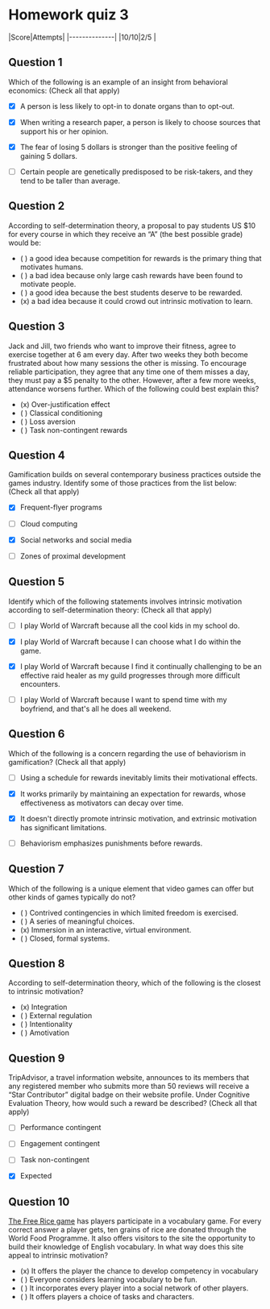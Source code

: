 # Homework quiz 3

|Score|Attempts|
|--------------|
|10/10|2/5     |


## Question 1

Which of the following is an example of an insight from behavioral economics: (Check all that apply)

* [x] A person is less likely to opt-in to donate organs than to opt-out.
* [x] When writing a research paper, a person is likely to choose sources that support his or her opinion.
* [x] The fear of losing 5 dollars is stronger than the positive feeling of gaining 5 dollars.
* [ ] Certain people are genetically predisposed to be risk-takers, and they tend to be taller than average.


## Question 2

According to self-determination theory, a proposal to pay students US $10 for every course in which they receive an “A” (the best possible grade) would be:

* ( ) a good idea because competition for rewards is the primary thing that motivates humans.
* ( ) a bad idea because only large cash rewards have been found to motivate people.
* ( ) a good idea because the best students deserve to be rewarded.
* (x) a bad idea because it could crowd out intrinsic motivation to learn.


## Question 3

Jack and Jill, two friends who want to improve their fitness, agree to exercise together at 6 am every day. After two weeks they both become frustrated about how many sessions the other is missing. To encourage reliable participation, they agree that any time one of them misses a day, they must pay a $5 penalty to the other. However, after a few more weeks, attendance worsens further. Which of the following could best explain this?

* (x) Over-justification effect
* ( ) Classical conditioning
* ( ) Loss aversion
* ( ) Task non-contingent rewards


## Question 4

Gamification builds on several contemporary business practices outside the games industry. Identify some of those practices from the list below: (Check all that apply)

* [x] Frequent-flyer programs
* [ ] Cloud computing
* [x] Social networks and social media
* [ ] Zones of proximal development


## Question 5

Identify which of the following statements involves intrinsic motivation according to self-determination theory: (Check all that apply)

* [ ] I play World of Warcraft because all the cool kids in my school do.
* [x] I play World of Warcraft because I can choose what I do within the game.
* [x] I play World of Warcraft because I find it continually challenging to be an effective raid healer as my guild progresses through more difficult encounters.
* [ ] I play World of Warcraft because I want to spend time with my boyfriend, and that's all he does all weekend.


## Question 6

Which of the following is a concern regarding the use of behaviorism in gamification? (Check all that apply)

* [ ] Using a schedule for rewards inevitably limits their motivational effects.
* [x] It works primarily by maintaining an expectation for rewards, whose effectiveness as motivators can decay over time.
* [x] It doesn't directly promote intrinsic motivation, and extrinsic motivation has significant limitations.
* [ ] Behaviorism emphasizes punishments before rewards.


## Question 7

Which of the following is a unique element that video games can offer but other kinds of games typically do not?

* ( ) Contrived contingencies in which limited freedom is exercised.
* ( ) A series of meaningful choices.
* (x) Immersion in an interactive, virtual environment.
* ( ) Closed, formal systems.


## Question 8

According to self-determination theory, which of the following is the closest to intrinsic motivation?

* (x) Integration
* ( ) External regulation
* ( ) Intentionality
* ( ) Amotivation


## Question 9

TripAdvisor, a travel information website, announces to its members that any registered member who submits more than 50 reviews will receive a “Star Contributor” digital badge on their website profile. Under Cognitive Evaluation Theory, how would such a reward be described? (Check all that apply)

* [ ] Performance contingent
* [ ] Engagement contingent
* [ ] Task non-contingent
* [x] Expected


## Question 10

[The Free Rice game](http://freerice.com/#/english-vocabulary/1528) has players participate in a vocabulary game. For every correct answer a player gets, ten grains of rice are donated through the World Food Programme. It also offers visitors to the site the opportunity to build their knowledge of English vocabulary. In what way does this site appeal to intrinsic motivation?

* (x) It offers the player the chance to develop competency in vocabulary
* ( ) Everyone considers learning vocabulary to be fun.
* ( ) It incorporates every player into a social network of other players.
* ( ) It offers players a choice of tasks and characters.